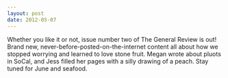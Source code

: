 ```yaml
---
layout: post
date: 2012-05-07
---
```


Whether you like it or not, issue number two of The General Review is out! Brand new, never-before-posted-on-the-internet content all about how we stopped worrying and learned to love stone fruit. Megan wrote about pluots in SoCal, and Jess filled her pages with a silly drawing of a peach. Stay tuned for June and seafood. 
